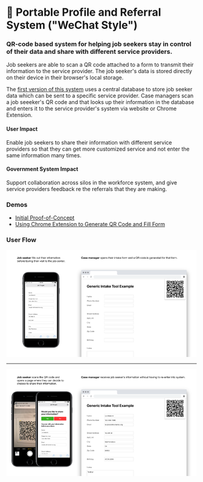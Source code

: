 # 📱 Portable Profile and Referral System ("WeChat Style")
### QR-code based system for helping job seekers stay in control of their data and share with different service providers.

Job seekers are able to scan a QR code attached to a form to transmit their information to the service provider. The job seeker's data is stored directly on their device in their browser's local storage.

The [first version of this system](https://github.com/codeforamerica/qr-portable-profile) uses a central database to store job seeker data which can be sent to a specific service provider. Case managers scan a job seeeker's QR code and that looks up their information in the database and enters it to the service provider's system via website or Chrome Extension.

#### User Impact
Enable job seekers to share their information with different service providers so that they can get more customized service and not enter the same information many times.

#### Government System Impact
Support collaboration across silos in the workforce system, and give service providers feedback re the referrals that they are making.

### Demos

- [Initial Proof-of-Concept](https://codeforamerica.wake.com/45/1FHD0kgaOCWURcUYMQdypl)
- [Using Chrome Extension to Generate QR Code and Fill Form](https://codeforamerica.wake.com/46/61SRalSpqSCmjHMODLonFD)

### User Flow

![screenshot-1](https://github.com/codeforamerica/qr-portable-profile-wechat-style/blob/master/readme/screenshots/1.png)
***
![screenshot-2](https://github.com/codeforamerica/qr-portable-profile-wechat-style/blob/master/readme/screenshots/2.png)